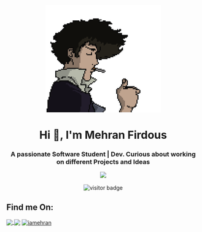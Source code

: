 <p align="center">
<img src="style/WiqN.gif" width="300px">
</p>
<h1 align="center">Hi 👋, I'm Mehran Firdous</h1>
<h3 align="center">A passionate Software Student | Dev. Curious about working on different Projects and Ideas</h3>
<p align="center">
<img src="https://github-readme-stats.vercel.app/api?username=iamehran&show_icons=true&theme=radical">
  </p>
 <p align="center">
   <img src="https://visitor-badge.laobi.icu/badge?page_id=iamehran.iamehran" alt="visitor badge"/> 
</p>
<h2>Find me On:</h2>
<a href="https://www.instagram.com/iamehraan/" target="blank"><img align="center" src="https://media.giphy.com/media/WyZy1cltG36Y04OCLG/giphy.gif" width="50px" /> </a> <a href="https://www.linkedin.com/in/mehran-firdous-78b582207/" target="blank"><img align="center" src="https://media.giphy.com/media/HQTYdpx1yhxWpugAi2/giphy.gif" width="50px" /></a> <a href="https://dev.to/iamehran" target="blank"><img align="center" src="https://cdn.jsdelivr.net/npm/simple-icons@3.0.1/icons/dev-dot-to.svg" alt="iamehran" height="40" width="50" /></a>







